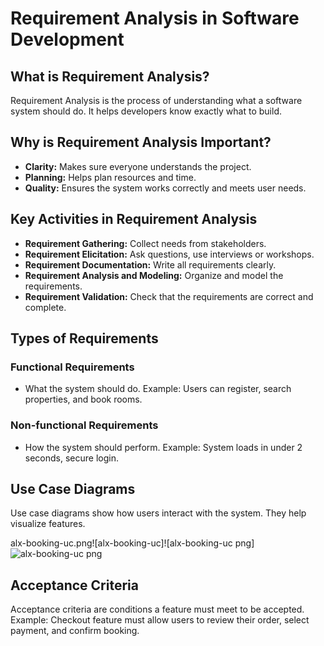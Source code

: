 # Requirement Analysis in Software Development
## What is Requirement Analysis?
Requirement Analysis is the process of understanding what a software system should do. It helps developers know exactly what to build.

## Why is Requirement Analysis Important?
- **Clarity:** Makes sure everyone understands the project.
- **Planning:** Helps plan resources and time.
- **Quality:** Ensures the system works correctly and meets user needs.

## Key Activities in Requirement Analysis
- **Requirement Gathering:** Collect needs from stakeholders.
- **Requirement Elicitation:** Ask questions, use interviews or workshops.
- **Requirement Documentation:** Write all requirements clearly.
- **Requirement Analysis and Modeling:** Organize and model the requirements.
- **Requirement Validation:** Check that the requirements are correct and complete.

## Types of Requirements
### Functional Requirements
- What the system should do. Example: Users can register, search properties, and book rooms.

### Non-functional Requirements
- How the system should perform. Example: System loads in under 2 seconds, secure login.

## Use Case Diagrams
Use case diagrams show how users interact with the system. They help visualize features.

alx-booking-uc.png![alx-booking-uc]![alx-booking-uc png]![alx-booking-uc png](https://github.com/user-attachments/assets/9d069d50-9ce0-4c13-b205-170361cd7fc4)




## Acceptance Criteria
Acceptance criteria are conditions a feature must meet to be accepted.  
Example: Checkout feature must allow users to review their order, select payment, and confirm booking.

